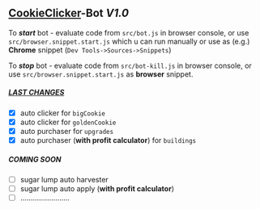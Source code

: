 ## [CookieClicker](http://orteil.dashnet.org/cookieclicker/)-Bot  _V1.0_

To _**start**_ bot - evaluate code from `src/bot.js` in browser console, or use `src/browser.snippet.start.js` which u can run manually or use as (e.g.) **Chrome** snippet (`Dev Tools->Sources->Snippets`)


To _**stop**_ bot - evaluate code from `src/bot-kill.js` in browser console, or use `src/browser.snippet.start.js` as **browser** snippet.

##### [LAST CHANGES](https://github.com/baylrock/CookieClicker-Bot/commit/6b64cfc1b65f37ee834f5ef875bb7d01599a91f0)
- [x] auto clicker for `bigCookie` 
- [x] auto clicker for `goldenCookie` 
- [x] auto purchaser for `upgrades`
- [x] auto purchaser (**with profit calculator**) for `buildings`

##### COMING SOON
- [ ] sugar lump auto harvester
- [ ] sugar lump auto apply (**with profit calculator**) 
- [ ] ........................
